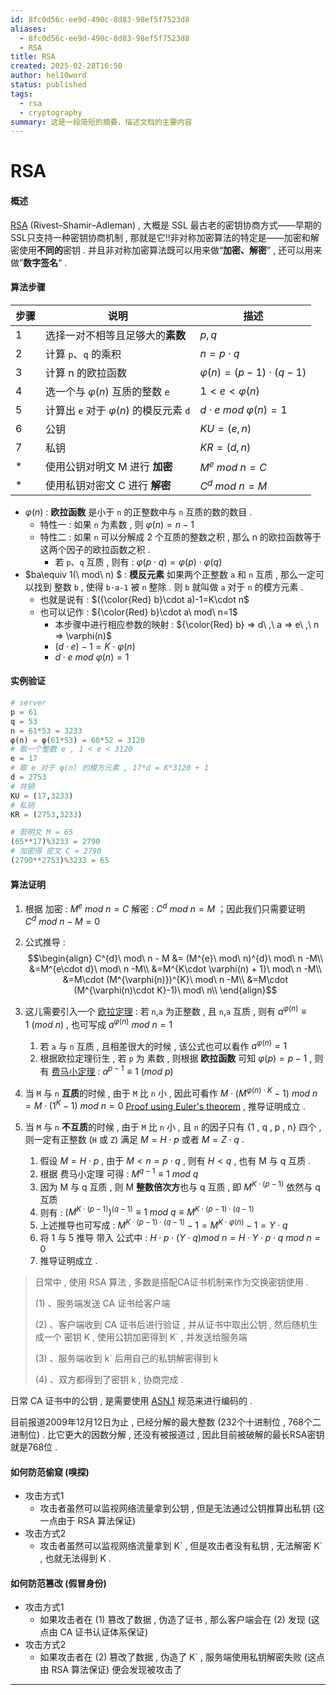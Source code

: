 ```yaml
---
id: 8fc0d56c-ee9d-490c-8d83-98ef5f7523d8
aliases:
  - 8fc0d56c-ee9d-490c-8d83-98ef5f7523d8
  - RSA
title: RSA
created: 2025-02-28T16:50
author: hel10word
status: published
tags:
  - rsa
  - cryptography
summary: 这是一段简短的摘要，描述文档的主要内容
---
```

# RSA



#### 概述

[RSA](https://en.wikipedia.org/wiki/RSA_(cryptosystem)) (Rivest–Shamir–Adleman) , 大概是 SSL 最古老的密钥协商方式——早期的 SSL只支持一种密钥协商机制 , 那就是它!!非对称加密算法的特定是——加密和解密使用**不同的**密钥 . 并且非对称加密算法既可以用来做“**加密、解密**” , 还可以用来做”**数字签名**“ . 



#### 算法步骤

| 步骤 | 说明                         | 描述 |
| ---- | ---------------------------- | ---- |
| 1    | 选择一对不相等且足够大的**素数** | $p,q$ |
| 2    | 计算 `p`、`q` 的乘积         | $n=p\cdot q$ |
| 3    | 计算 n 的欧拉函数            | $\varphi(n)=(p-1)\cdot (q-1)$ |
| 4    | 选一个与   $\varphi(n)$  互质的整数 `e` | $1<e<\varphi(n)$ |
| 5    | 计算出 `e` 对于  $\varphi(n)$   的模反元素 `d` | $d\cdot e\ mod\ \varphi(n)=1$ |
| 6    | 公钥 | $KU=(e,n)$ |
| 7    | 私钥 | $KR=(d,n)$ |
| * | 使用公钥对明文 M 进行 **加密** | $M^{e}\ mod\ n = C$ |
| * | 使用私钥对密文 C 进行 **解密** | $C^{d}\ mod\ n = M$ |

-   $\varphi(n)$   : **欧拉函数** 是小于 `n` 的正整数中与 `n` 互质的数的数目 . 
    -   特性一 : 如果 `n` 为素数 , 则 $\varphi(n) = n-1$
    -   特性二 : 如果 `n` 可以分解成 2 个互质的整数之积 , 那么 n 的欧拉函数等于这两个因子的欧拉函数之积 . 
        -   若 `p`、`q` 互质 , 则有 : $\varphi(p\cdot q)=\varphi(p)\cdot \varphi(q)$
-   $ba\equiv 1(\ mod\ n) $ : **模反元素** 如果两个正整数 `a` 和 `n` 互质 , 那么一定可以找到 整数 `b`  , 使得 `b·a-1` 被 `n` 整除 . 则 `b` 就叫做 `a` 对于 `n` 的模方元素 . 
    -   也就是说有 : $({\color{Red} b}\cdot a)-1=K\cdot n$
    -   也可以记作 : ${\color{Red} b}\cdot a\ mod\ n=1$
        -   本步骤中进行相应参数的映射 :  ${\color{Red} b} => d\ ,\ a => e\ ,\ n => \varphi(n)$
        -   $(d\cdot e)-1=K\cdot \varphi(n)$
        -   $d\cdot e\ mod\ \varphi(n)=1$



#### 实例验证

```python
# server
p = 61
q = 53
n = 61*53 = 3233
φ(n) = φ(61*53) = 60*52 = 3120
# 取一个整数 e , 1 < e < 3120
e = 17
# 取 e 对于 φ(n) 的模方元素 , 17*d = K*3120 + 1 
d = 2753
# 共钥
KU = (17,3233)
# 私钥
KR = (2753,3233)

# 若明文 M = 65
(65**17)%3233 = 2790
# 加密得 密文 C = 2790
(2790**2753)%3233 = 65
```




#### 算法证明

1.  根据 加密  : $M^{e}\ mod\ n = C$      解密 : $C^{d}\ mod\ n = M$ ；因此我们只需要证明  $C^{d}\ mod\ n - M = 0$




2.    公式推导 : 
$$\begin{align}
C^{d}\ mod\ n - M &= (M^{e}\ mod\ n)^{d}\ mod\ n -M\\
&=M^{e\cdot d}\ mod\ n -M\\
&=M^{K\cdot \varphi(n) + 1}\ mod\ n -M\\
&=M\cdot (M^{\varphi(n)})^{K}\ mod\ n -M\\
&=M\cdot (M^{\varphi(n)\cdot K}-1)\ mod\ n\\
\end{align}$$



1.  这儿需要引入一个 [欧拉定理](https://en.wikipedia.org/wiki/Euler%27s_totient_function)  : 若 `n`,`a` 为正整数 , 且 `n`,`a` 互质 , 则有   $a^{\varphi(n)}\equiv 1\ (mod\ n)$   , 也可写成    $a^{\varphi(n)}\ mod\ n=1$
    1.  若 `a` 与 `n` 互质 , 且相差很大的时候 , 该公式也可以看作   $a^{\varphi(n)} = 1$  
    2.  根据欧拉定理衍生 , 若 `p` 为 素数 , 则根据 **欧拉函数** 可知 $\varphi(p) = p-1$  , 则有 [费马小定理](https://en.wikipedia.org/wiki/Fermat%27s_little_theorem)  : $a^{p-1}\equiv 1\ (mod\ p)$

    
    
4. 当 `M` 与 `n`  **互质**的时候  , 由于 `M` 比 `n` 小 , 因此可看作  $M\cdot (M^{\varphi(n)\cdot K}-1)\ mod\ n= M\cdot (1^{K}-1)\ mod\ n = 0$   [Proof using Euler's theorem](https://en.wikipedia.org/wiki/RSA_(cryptosystem)#cite_note-25)  , 推导证明成立 . 



5.  当 `M` 与 `n` **不互质**的时候 , 由于 `M` 比 `n` 小 , 且 `n` 的因子只有 {1 , q , p , n} 四个 , 则一定有正整数 (`H` 或 `Z`) 满足  $M=H\cdot p$ 或者 $M=Z\cdot q$  . 
    1.  假设 $M=H\cdot p$    , 由于 $M<n=p\cdot q$    , 则有  $H<q$ , 也有 M 与 q 互质 .
    2.  根据 费马小定理 可得  : $M^{q-1}\equiv 1\ mod\ q$
    3.  因为 M 与 q 互质 , 则 M **整数倍次方**也与 q 互质 , 即  $M^{K\cdot (p-1)}$  依然与  q   互质
    4.  则有 : $(M^{K\cdot (p-1)})^{(q-1)}\equiv 1\ mod\ q \equiv M^{K\cdot (p-1)\cdot (q-1)}$
    5.  上述推导也可写成  : $M^{K\cdot (p-1)\cdot (q-1)} -1 =M^{K\cdot \varphi(n)}-1= Y\cdot q$
    6.  将 1 与 5 推导 带入 公式中 :  $H\cdot p\cdot (Y\cdot q)mod\ n = H\cdot Y\cdot p\cdot q\ mod\ n = 0$
    7.  推导证明成立 . 




>   日常中 , 使用 RSA 算法 , 多数是搭配CA证书机制来作为交换密钥使用 . 
>
>    (1) 、服务端发送 CA 证书给客户端
>
>    (2) 、客户端收到 CA 证书后进行验证 , 并从证书中取出公钥 , 然后随机生成一个 密钥 K , 使用公钥加密得到 K\` , 并发送给服务端
>
>    (3) 、服务端收到 k\` 后用自己的私钥解密得到 k
>
>    (4) 、双方都得到了密钥 k  , 协商完成 . 



日常 CA 证书中的公钥 , 是需要使用 [ASN.1](https://en.wikipedia.org/wiki/ASN.1) 规范来进行编码的 . 

目前报道2009年12月12日为止 , 已经分解的最大整数 (232个十进制位 , 768个二进制位)  . 比它更大的因数分解 , 还没有被报道过 , 因此目前被破解的最长RSA密钥就是768位 . 




#### 如何防范偷窥  (嗅探) 

-   攻击方式1
    -   攻击者虽然可以监视网络流量拿到公钥 , 但是无法通过公钥推算出私钥 (这一点由于 RSA 算法保证) 
-   攻击方式2
    -   攻击者虽然可以监视网络流量拿到 K\` , 但是攻击者没有私钥 , 无法解密 K\` , 也就无法得到 K . 



#### 如何防范篡改  (假冒身份) 

-   攻击方式1
    -   如果攻击者在  (1)  篡改了数据 , 伪造了证书 , 那么客户端会在  (2)  发现 (这点由 CA 证书认证体系保证) 
-   攻击方式2
    -   如果攻击者在  (2) 篡改了数据 , 伪造了 K\` , 服务端使用私钥解密失败 (这点由 RSA 算法保证) 便会发现被攻击了









---
